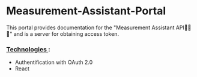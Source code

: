 # Measurement-Assistant-Portal

This portal provides documentation for the "Measurement Assistant API🥼👖📏" and is a server for obtaining access token.

### <ins> Technologies </ins>:

- Authentification with OAuth 2.0
- React
